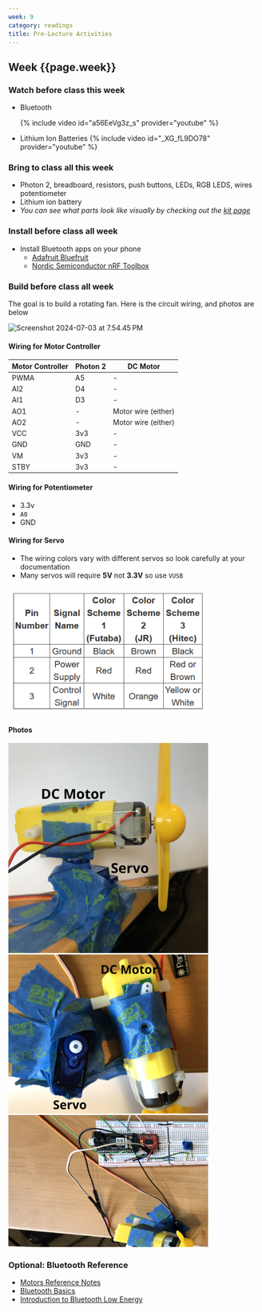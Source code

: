 ```yaml
---
week: 9
category: readings
title: Pre-Lecture Activities
---
```


## Week {{page.week}}

### Watch before class this week

* Bluetooth

  {% include video id="a56EeVg3z_s" provider="youtube" %}

* Lithium Ion Batteries
  {% include video id="_XG_fL9DO78" provider="youtube" %}

### Bring to class all this week

- Photon 2, breadboard, resistors, push buttons, LEDs, RGB LEDS, wires potentiometer
- Lithium ion battery
- *You can see what parts look like visually by checking out the [kit page](https://reparke.github.io/ITP348-Physical-Computing/kit)*

### Install before class all week 

- Install Bluetooth apps on your phone
  - [Adafruit Bluefruit](https://learn.adafruit.com/bluefruit-le-connect)
  - [Nordic Semiconductor nRF Toolbox](https://www.nordicsemi.com/Software-and-Tools/Development-Tools/nRF-Toolbox)

### Build before class all week

The goal is to build a rotating fan. Here is the circuit wiring, and photos are below 

<img src="week08_no_spring_holiday.assets/Screenshot 2024-07-03 at 7.54.45 PM.png" alt="Screenshot 2024-07-03 at 7.54.45 PM" />


#### Wiring for Motor Controller

| Motor Controller | Photon 2 | DC Motor            |
| ---------------- | -------- | ------------------- |
| PWMA             | A5       | -                   |
| AI2              | D4       | -                   |
| AI1              | D3       | -                   |
| AO1              | -        | Motor wire (either) |
| AO2              | -        | Motor wire (either) |
| VCC              | 3v3      | -                   |
| GND              | GND      | -                   |
| VM               | 3v3      | -                   |
| STBY             | 3v3      | -                   |

#### Wiring for Potentiometer

- 3.3v
- `A0`
- GND

#### Wiring for Servo

* The wiring colors vary with different servos so look carefully at your documentation
* Many servos will require **5V** not **3.3V** so use `VUSB` 

<img  src="week09.assets/image-20210310115209181.png" alt="image-20210310115209181" style="width:400px" />

#### Photos

<img src="week09.assets/fan1.jpg" alt="fan1" style="width:400px;" />

<img src="week09.assets/fan2.jpg" alt="fan2" style="width:400px" />

<img src="week09.assets/fan3.jpg" alt="fan3" style="width:400px" />

### Optional: Bluetooth Reference

* [Motors Reference Notes](https://www.electronicproducts.com/Electromechanical_Components/Motors_and_Controllers/Motor_control_design_an_introduction_to_motors_and_controllers.aspx)
* [Bluetooth Basics](https://learn.sparkfun.com/tutorials/bluetooth-basics/all)
* [Introduction to Bluetooth Low Energy](https://learn.adafruit.com/introduction-to-bluetooth-low-energy/)
